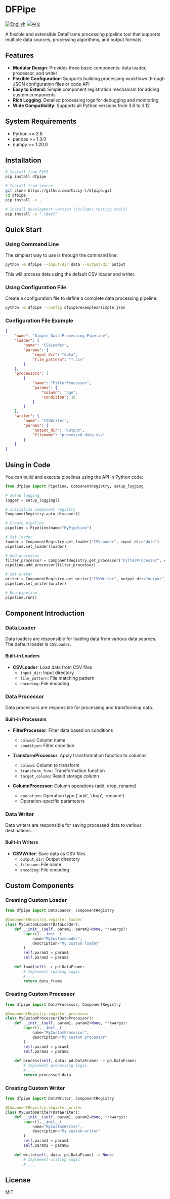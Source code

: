 # DFPipe

[![English](https://img.shields.io/badge/English-007ACC?style=flat-square&logo=python&logoColor=white)](README_EN.md) [![中文](https://img.shields.io/badge/中文-4A4A4A?style=flat-square&logo=python&logoColor=white)](README.md)

A flexible and extensible DataFrame processing pipeline tool that supports multiple data sources, processing algorithms, and output formats.

## Features

- **Modular Design**: Provides three basic components: data loader, processor, and writer
- **Flexible Configuration**: Supports building processing workflows through JSON configuration files or code API
- **Easy to Extend**: Simple component registration mechanism for adding custom components
- **Rich Logging**: Detailed processing logs for debugging and monitoring
- **Wide Compatibility**: Supports all Python versions from 3.6 to 3.12

## System Requirements

- Python >= 3.6
- pandas >= 1.3.0
- numpy >= 1.20.0

## Installation

```bash
# Install from PyPI
pip install dfpipe

# Install from source
git clone https://github.com/Ciciy-l/dfpipe.git
cd dfpipe
pip install -e .

# Install development version (includes testing tools)
pip install -e ".[dev]"
```

## Quick Start

### Using Command Line

The simplest way to use is through the command line:

```bash
python -m dfpipe --input-dir data --output-dir output
```

This will process data using the default CSV loader and writer.

### Using Configuration File

Create a configuration file to define a complete data processing pipeline:

```bash
python -m dfpipe --config dfpipe/examples/simple.json
```

### Configuration File Example

```json
{
    "name": "Simple Data Processing Pipeline",
    "loader": {
        "name": "CSVLoader",
        "params": {
            "input_dir": "data",
            "file_pattern": "*.csv"
        }
    },
    "processors": [
        {
            "name": "FilterProcessor",
            "params": {
                "column": "age",
                "condition": 18
            }
        }
    ],
    "writer": {
        "name": "CSVWriter",
        "params": {
            "output_dir": "output",
            "filename": "processed_data.csv"
        }
    }
}
```

## Using in Code

You can build and execute pipelines using the API in Python code:

```python
from dfpipe import Pipeline, ComponentRegistry, setup_logging

# Setup logging
logger = setup_logging()

# Initialize component registry
ComponentRegistry.auto_discover()

# Create pipeline
pipeline = Pipeline(name="MyPipeline")

# Set loader
loader = ComponentRegistry.get_loader("CSVLoader", input_dir="data")
pipeline.set_loader(loader)

# Add processor
filter_processor = ComponentRegistry.get_processor("FilterProcessor", column="age", condition=18)
pipeline.add_processor(filter_processor)

# Set writer
writer = ComponentRegistry.get_writer("CSVWriter", output_dir="output")
pipeline.set_writer(writer)

# Run pipeline
pipeline.run()
```

## Component Introduction

### Data Loader

Data loaders are responsible for loading data from various data sources. The default loader is `CSVLoader`.

#### Built-in Loaders

- **CSVLoader**: Load data from CSV files
  - `input_dir`: Input directory
  - `file_pattern`: File matching pattern
  - `encoding`: File encoding

### Data Processor

Data processors are responsible for processing and transforming data.

#### Built-in Processors

- **FilterProcessor**: Filter data based on conditions
  - `column`: Column name
  - `condition`: Filter condition

- **TransformProcessor**: Apply transformation function to columns
  - `column`: Column to transform
  - `transform_func`: Transformation function
  - `target_column`: Result storage column

- **ColumnProcessor**: Column operations (add, drop, rename)
  - `operation`: Operation type ('add', 'drop', 'rename')
  - Operation-specific parameters

### Data Writer

Data writers are responsible for saving processed data to various destinations.

#### Built-in Writers

- **CSVWriter**: Save data as CSV files
  - `output_dir`: Output directory
  - `filename`: File name
  - `encoding`: File encoding

## Custom Components

### Creating Custom Loader

```python
from dfpipe import DataLoader, ComponentRegistry

@ComponentRegistry.register_loader
class MyCustomLoader(DataLoader):
    def __init__(self, param1, param2=None, **kwargs):
        super().__init__(
            name="MyCustomLoader",
            description="My custom loader"
        )
        self.param1 = param1
        self.param2 = param2
    
    def load(self) -> pd.DataFrame:
        # Implement loading logic
        # ...
        return data_frame
```

### Creating Custom Processor

```python
from dfpipe import DataProcessor, ComponentRegistry

@ComponentRegistry.register_processor
class MyCustomProcessor(DataProcessor):
    def __init__(self, param1, param2=None, **kwargs):
        super().__init__(
            name="MyCustomProcessor",
            description="My custom processor"
        )
        self.param1 = param1
        self.param2 = param2
    
    def process(self, data: pd.DataFrame) -> pd.DataFrame:
        # Implement processing logic
        # ...
        return processed_data
```

### Creating Custom Writer

```python
from dfpipe import DataWriter, ComponentRegistry

@ComponentRegistry.register_writer
class MyCustomWriter(DataWriter):
    def __init__(self, param1, param2=None, **kwargs):
        super().__init__(
            name="MyCustomWriter",
            description="My custom writer"
        )
        self.param1 = param1
        self.param2 = param2
    
    def write(self, data: pd.DataFrame) -> None:
        # Implement writing logic
        # ...
```

## License

MIT 